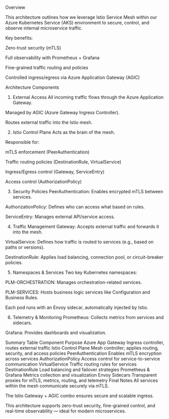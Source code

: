 Overview

This architecture outlines how we leverage Istio Service Mesh within our Azure Kubernetes Service (AKS) environment to secure, control, and observe internal microservice traffic.

Key benefits:

Zero-trust security (mTLS)

Full observability with Prometheus + Grafana

Fine-grained traffic routing and policies

Controlled ingress/egress via Azure Application Gateway (AGIC)

Architecture Components

1. External Access
All incoming traffic flows through the Azure Application Gateway.

Managed by AGIC (Azure Gateway Ingress Controller).

Routes external traffic into the Istio mesh.

2. Istio Control Plane
Acts as the brain of the mesh.

Responsible for:

mTLS enforcement (PeerAuthentication)

Traffic routing policies (DestinationRule, VirtualService)

Ingress/Egress control (Gateway, ServiceEntry)

Access control (AuthorizationPolicy)

3. Security Policies
PeerAuthentication: Enables encrypted mTLS between services.

AuthorizationPolicy: Defines who can access what based on rules.

ServiceEntry: Manages external API/service access.

4. Traffic Management
Gateway: Accepts external traffic and forwards it into the mesh.

VirtualService: Defines how traffic is routed to services (e.g., based on paths or versions).

DestinationRule: Applies load balancing, connection pool, or circuit-breaker policies.

5. Namespaces & Services
Two key Kubernetes namespaces:

PLM-ORCHESTRATION: Manages orchestration-related services.

PLM-SERVICES: Hosts business logic services like Configuration and Business Rules.

Each pod runs with an Envoy sidecar, automatically injected by Istio.

6. Telemetry & Monitoring
Prometheus: Collects metrics from services and sidecars.

Grafana: Provides dashboards and visualization.

Summary Table
Component	Purpose
Azure App Gateway	Ingress controller, routes external traffic
Istio Control Plane	Mesh controller; applies routing, security, and access policies
PeerAuthentication	Enables mTLS encryption across services
AuthorizationPolicy	Access control for service-to-service communication
VirtualService	Traffic routing rules for services
DestinationRule	Load balancing and failover strategies
Prometheus & Grafana	Metrics collection and visualization
Envoy Sidecars	Transparent proxies for mTLS, metrics, routing, and telemetry
Final Notes
All services within the mesh communicate securely via mTLS.

The Istio Gateway + AGIC combo ensures secure and scalable ingress.

This architecture supports zero-trust security, fine-grained control, and real-time observability — ideal for modern microservices.